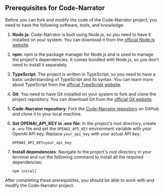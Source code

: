 ## Prerequisites for Code-Narrator

Before you can fork and modify the code of the Code-Narrator project, you need to have the following software, tools, and knowledge:

1. **Node.js**: Code-Narrator is built using Node.js, so you need to have it installed on your system. You can download it from the [official Node.js website](https://nodejs.org/).

2. **npm**: npm is the package manager for Node.js and is used to manage the project's dependencies. It comes bundled with Node.js, so you don't need to install it separately.

3. **TypeScript**: The project is written in TypeScript, so you need to have a basic understanding of TypeScript and its syntax. You can learn more about TypeScript from the [official TypeScript website](https://www.typescriptlang.org/).

4. **Git**: You need to have Git installed on your system to fork and clone the project repository. You can download Git from the [official Git website](https://git-scm.com/).

5. **Code-Narrator repository**: Fork the [Code-Narrator repository](https://github.com/ingig/code-narrator) on GitHub and clone it to your local machine.

6. **Set OPENAI_API_KEY in .env file**: In the project's root directory, create a `.env` file and set the `OPENAI_API_KEY` environment variable with your OpenAI API key. Replace `your_api_key` with your actual API key:

   ```
   OPENAI_API_KEY=your_api_key
   ```

7. **Install dependencies**: Navigate to the project's root directory in your terminal and run the following command to install all the required dependencies:

   ```
   npm install
   ```

After completing these prerequisites, you should be able to work with and modify the Code-Narrator project.